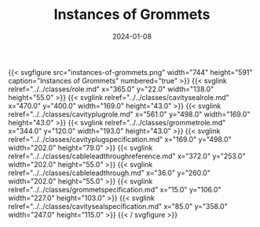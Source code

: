 ﻿---
title: Instances of Grommets
toc: false
type: specs
layout: diagram
date: "2024-01-08"
draft: false
specification: VEC
version: 2.1.0
documentType: "Recommendation"
elementType: Diagram
classes:
  - Role
  - CavitySealRole
  - CavityPlugRole
  - GrommetRole
  - CavityPlugSpecification
  - CableLeadThroughReference
  - CableLeadThrough
  - GrommetSpecification
  - CavitySealSpecification
menu:
  VEC-2.1.0:    
    parent: instances-of-components
    identifier: instances-of-components/instances-of-grommets
    weight: 1007011 

# Prev/next pager order (if `docs_section_pager` enabled in `params.toml`)
weight: 1007011
---
{{< svgfigure src="instances-of-grommets.png" width="744" height="591" caption="Instances of Grommets" numbered="true" >}}
  {{< svglink relref="../../classes/role.md" x="365.0" y="22.0" width="138.0" height="55.0" >}}
  {{< svglink relref="../../classes/cavitysealrole.md" x="470.0" y="400.0" width="169.0" height="43.0" >}}
  {{< svglink relref="../../classes/cavityplugrole.md" x="561.0" y="498.0" width="169.0" height="43.0" >}}
  {{< svglink relref="../../classes/grommetrole.md" x="344.0" y="120.0" width="193.0" height="43.0" >}}
  {{< svglink relref="../../classes/cavityplugspecification.md" x="169.0" y="498.0" width="202.0" height="79.0" >}}
  {{< svglink relref="../../classes/cableleadthroughreference.md" x="372.0" y="253.0" width="202.0" height="55.0" >}}
  {{< svglink relref="../../classes/cableleadthrough.md" x="36.0" y="260.0" width="202.0" height="55.0" >}}
  {{< svglink relref="../../classes/grommetspecification.md" x="15.0" y="106.0" width="227.0" height="103.0" >}}
  {{< svglink relref="../../classes/cavitysealspecification.md" x="85.0" y="358.0" width="247.0" height="115.0" >}}
{{< / svgfigure >}}

